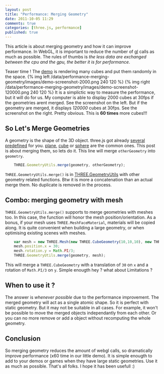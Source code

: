 ```yaml
---
layout: post
title: "Performance: Merging Geometry"
date: 2011-10-05 11:29
comments: true
categories: [three.js, performance]
published: true
---
```


This article is about merging geometry and how it can improve performance.
In WebGL, it is important to reduce the number of [gl](http://www.khronos.org/registry/webgl/specs/latest/) calls as much as possible.
The rules of thumbs is *the less data are exchanged between the cpu and the gpu, the better it is for performance*.

Teaser time ! The [demo](/data/performance-merging-geometry/) is rendering many cubes and put them randomly in the space.
{% img left /data/performance-merging-geometry/images/demo-screenshot-2000.png 240 120 %}
{% img right /data/performance-merging-geometry/images/demo-screenshot-120000.png 240 120 %}
It is a simplictic way to measure the performance, but it will do for us.
My computer is able to display 2000 cubes at 30fps if the geometries arent merged. See the screenshot on the left.
But if the geometry are merged, it displays *120000* cubes at 30fps. See the screenshot on the right.
Pretty obvious. This is **60 times** more cubes!!!

<!-- more -->

## So Let's Merge Geometries

A geometry is the shape of the 3D object. three.js got already
[several predefined](https://github.com/mrdoob/three.js/tree/master/src/extras/geometries) for you.
[plane](https://github.com/mrdoob/three.js/blob/master/src/extras/geometries/PlaneGeometry.js),
[cube](https://github.com/mrdoob/three.js/blob/master/src/extras/geometries/CubeGeometry.js) or
[sphere](https://github.com/mrdoob/three.js/blob/master/src/extras/geometries/SphereGeometry.js)
are the common ones.
This post is about merging them, so lets do it.
This line will merge ```otherGeometry``` into ```geometry```.

```javascript
    THREE.GeometryUtils.merge(geometry, otherGeometry);
```

```THREE.GeometryUtils.merge()``` is in [THREE.GeometryUtils](https://github.com/mrdoob/three.js/blob/master/src/extras/GeometryUtils.js) with other geometry related functions.
Btw it is more a concatenation than an actual merge them. No duplicate is removed in the process.

## Combo: merging geometry with mesh

```THREE.GeometryUtils.merge()``` supports to merge geometries with meshes too.
In this case, the function will honor the mesh position/orientation.
As a bonus, if your mesh uses ```THREE.MeshFaceMaterial```, materials will be copied along.
It is quite convenient when building a large geometry, or when optimising existing scenes with meshes.

```javascript
    var mesh = new THREE.Mesh(new THREE.CubeGeometry(10,10,10), new THREE.MeshNormalMaterial());
    mesh.position.x = 30;
    mesh.rotation.y = Math.PI/3;
    THREE.GeometryUtils.merge(geometry, mesh);
```

This will merge a ```THREE.CubeGeometry``` with a translation of ```30``` on ```x```
and a rotation of ```Math.PI/3``` on ```y```.
Simple enougth hey ? what about Limitations ?

## When to use it ?

The answer is *whenever possible* due to the performance improvement.
The merged geometry will act as a single atomic shape.
So it is perfect with static geometry.
But it may not be suitable in all cases.
For example, it won't be possible to move the merged objects independantly from each other.
Or you can no more remove or add a object without recomputing the whole geometry.

## Conclusion

So merging geometry reduces the amount of webgl calls, so dramatically improve
performance (x60 time in our little demo). It is simple enougth to add to your
demos or games when they have large static geometries. Use it as much as possible.
That's all folks. I hope it has been usefull :)

